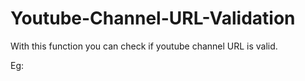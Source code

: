 # Youtube-Channel-URL-Validation
With this function you can check if youtube channel URL is valid.

Eg: 

<script>
console.log(isYoutubeChannel('https://www.youtube.com/channel/UCOZ257Pb8qEu-Xs0pcJlXIA')); // response: true   
console.log(isYoutubeChannel('https://www.youtube.com/c/UCOZ257Pb8qEu-Xs0pcJlXIA')); // response: true   
console.log(isYoutubeChannel('https://www.youtube.com/user/UCOZ257Pb8qEu-Xs0pcJlXIA')); // response: true   
console.log(isYoutubeChannel('https://www.youtube.com/@customusername')); // response: true   
console.log(isYoutubeChannel('https://www.youtube.com/UCOZ257Pb8qEu-Xs0pcJlXIA')); // response: false   
</script>
